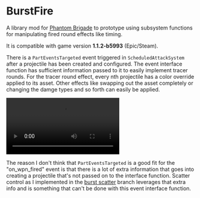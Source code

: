 # BurstFire

A library mod for [Phantom Brigade](https://braceyourselfgames.com/phantom-brigade/) to prototype using subsystem functions for manipulating fired round effects like timing.

It is compatible with game version **1.1.2-b5993** (Epic/Steam).

There is a `PartEventsTargeted` event triggered in `ScheduledAttackSystem` after a projectile has been created and configured. The event interface function has sufficient information passed to it to easily implement tracer rounds. For the tracer round effect, every nth projectile has a color override applied to its asset. Other effects like swapping out the asset completely or changing the damge types and so forth can easily be applied.

<video controls src="">
  <p>lighting up a dark scene with tracer rounds</p>
</video>

The reason I don't think that `PartEventsTargeted` is a good fit for the "on_wpn_fired" event is that there is a lot of extra information that goes into creating a projectile that's not passed on to the interface function. Scatter control as I implemented in the [burst scatter](https://github.com/echkode/PhantomBrigadeMod_BurstFirePrototype/tree/burst_scatter) branch leverages that extra info and is something that can't be done with this event interface function.
